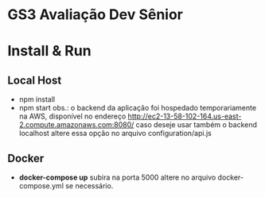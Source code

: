 # GS3 Avaliação Dev Sênior

# Install & Run

## Local Host

- npm install
- npm start
  obs.: o backend da aplicação foi hospedado temporariamente na AWS, disponível no endereço http://ec2-13-58-102-164.us-east-2.compute.amazonaws.com:8080/ caso deseje usar também o backend localhost altere essa opção no arquivo configuration/api.js

## Docker

- <b>docker-compose up</b> subira na porta 5000 altere no arquivo docker-compose.yml se necessário.
